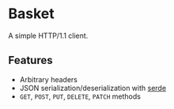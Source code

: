 # Basket

A simple HTTP/1.1 client.

## Features

- Arbitrary headers
- JSON serialization/deserialization with [serde](https://github.com/serde-rs/serde)
- `GET`, `POST`, `PUT`, `DELETE`, `PATCH` methods

